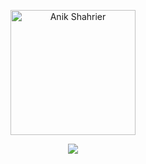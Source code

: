 <p align="center">
  <a href="https://github.com/AnikShahrier">
    <img src="https://raw.githubusercontent.com/AnikShahrier/profile-assets/main/profile.png" alt="Anik Shahrier" width="200" />
  </a>
</p>

<p align="center">
  <a href="https://github.com/DenverCoder1/readme-typing-svg">
    <img src="https://readme-typing-svg.demolab.com/?lines=Frontend%20Developer;MERN%20Stack%20Learner;Open%20Source%20Contributor;Always%20learning%20new%20things&font=Fira%20Code&center=true&width=440&height=45&color=f75c7e&vCenter=true&pause=1000&size=22" />
  </a>
</p>
